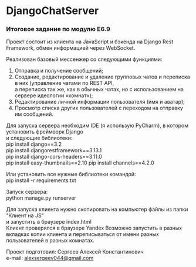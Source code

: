 # DjangoChatServer
### Итоговое задание по модулю Е6.9
Проект состоит из клиента на JavaScript и бэкенда на Django Rest Framework, обмен информацией через WebSocket.  

Реализован базовый мессенжер со следующими функциями:  
1. Отправка и получение сообщений;
2. Создание, редактирование и удаление групповых чатов и переписка в них (управление чатами по REST API,  
а переписка так же, как в обычных чатах, но с использованием на сервере идеологии «комнат»);
3. Редактирование личной информации пользователя (имя и аватар);
4. Просмотр списка других пользователей с переходом на отправку им сообщений.


Для запуска сервера необходим IDE (я использую PyCharm), в котором установить фреймворк Django  
и следующие библиотеки:  
pip install django==3.2  
pip install djangorestframework==3.13.1  
pip install django-cors-headers==3.11.0  
pip install easy-thumbnails==2.10
pip install channels==4.2.0
  

Или установить все нужные библиотеки командой:  
pip install -r requirements.txt  

Запуск сервера:  
python manage.py runserver  

Для запуска клиента нужно скопировать на компьютер файлы из папки "Клиент на JS"  
и запустить в браузере index.html  
Клиент проверялся в браузере Yandex
Возможно запустить в разных вкладках копии клиента и переписываться от имени разных 
пользователей в разных комнатах.


Проект подготовил: Сергеев Алексей Константинович  
e-mail: alexsergeev044@gmail.com
 
